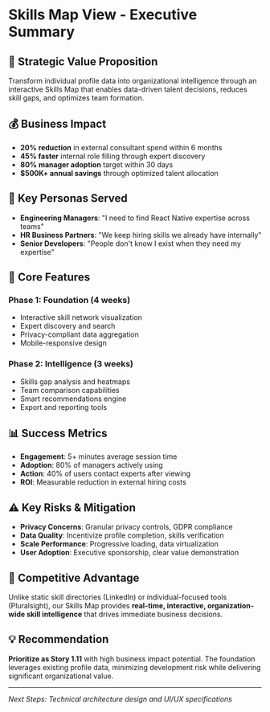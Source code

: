 # Skills Map View - Executive Summary

## 🎯 **Strategic Value Proposition**
Transform individual profile data into organizational intelligence through an interactive Skills Map that enables data-driven talent decisions, reduces skill gaps, and optimizes team formation.

## 💰 **Business Impact** 
- **20% reduction** in external consultant spend within 6 months
- **45% faster** internal role filling through expert discovery  
- **80% manager adoption** target within 30 days
- **$500K+ annual savings** through optimized talent allocation

## 👥 **Key Personas Served**
- **Engineering Managers**: "I need to find React Native expertise across teams"
- **HR Business Partners**: "We keep hiring skills we already have internally" 
- **Senior Developers**: "People don't know I exist when they need my expertise"

## 🔧 **Core Features**

### **Phase 1: Foundation** (4 weeks)
- Interactive skill network visualization
- Expert discovery and search
- Privacy-compliant data aggregation
- Mobile-responsive design

### **Phase 2: Intelligence** (3 weeks) 
- Skills gap analysis and heatmaps
- Team comparison capabilities
- Smart recommendations engine
- Export and reporting tools

## 📊 **Success Metrics**
- **Engagement**: 5+ minutes average session time
- **Adoption**: 80% of managers actively using
- **Action**: 40% of users contact experts after viewing
- **ROI**: Measurable reduction in external hiring costs

## ⚠️ **Key Risks & Mitigation**
- **Privacy Concerns**: Granular privacy controls, GDPR compliance
- **Data Quality**: Incentivize profile completion, skills verification
- **Scale Performance**: Progressive loading, data virtualization
- **User Adoption**: Executive sponsorship, clear value demonstration

## 🚀 **Competitive Advantage**
Unlike static skill directories (LinkedIn) or individual-focused tools (Pluralsight), our Skills Map provides **real-time, interactive, organization-wide skill intelligence** that drives immediate business decisions.

## 💡 **Recommendation**
**Prioritize as Story 1.11** with high business impact potential. The foundation leverages existing profile data, minimizing development risk while delivering significant organizational value.

---
*Next Steps: Technical architecture design and UI/UX specifications*
